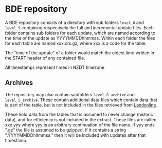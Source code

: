 # BDE repository

A BDE repository consists of a directory with sub folders `level_0` and
`level_5` containing respectively the full and incremental update files.
Each folder contains sub folders for each update, which are named according to 
the time of the update as YYYYMMDDhhmmss.  Within each folder the files for
each table are named xxx.crs.gz, where xxx is a code for the table.

The "time of the update" of a folder would match the oldest
time written in the START header of any contained file.

All timestamps represent times in NZDT timezone.

## Archives

The repository may also contain subfolders `level_0_archive` and
`level_5_archive`.  These contain additional data files which contain
data that is part of the table, but is not included in the files retrieved
from [Landonline](http://www.linz.govt.nz/land/landonline).

These hold data from the tables that is assumed to never change (historic
data), and for efficiency is not included in the extract.  These files are
called xxx.yyy where yyy is an arbitrary continuation of the file name.
If yyy ends ".gz" the file is assumed to be gzipped.  If it contains a
string ".YYYYMMDDhhmmss." then it will be included with updates after
that timestamp.

